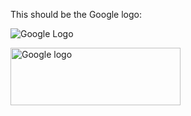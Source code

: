 This should be the Google logo:

![Google Logo](https://www.google.com/images/branding/googlelogo/1x/googlelogo_color_272x92dp.png)

<img width='272' height='92' class='#foo' alt='Google logo' src='https://www.google.com/images/branding/googlelogo/1x/googlelogo_color_272x92dp.png' />
